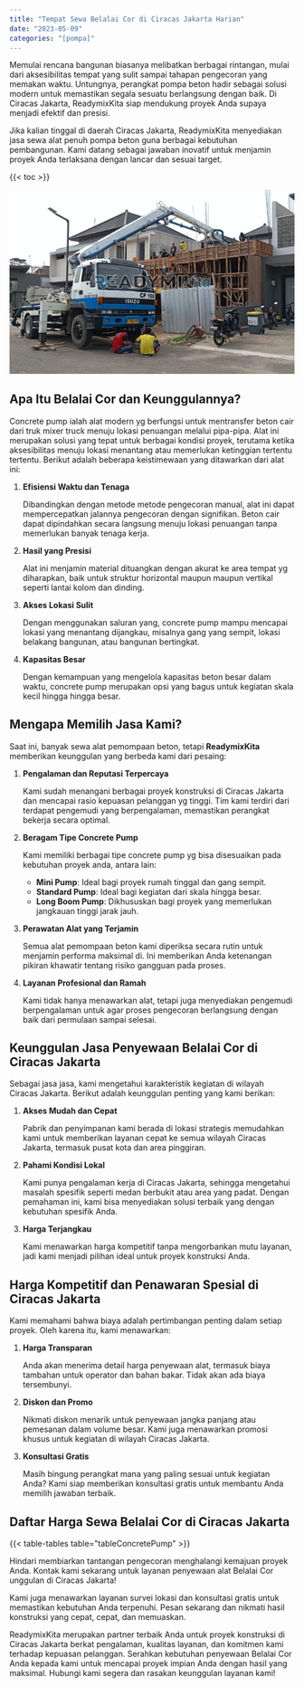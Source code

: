 ```yaml
---
title: "Tempat Sewa Belalai Cor di Ciracas Jakarta Harian"
date: "2023-05-09"
categories: "[pompa]"
---
```


Memulai rencana bangunan biasanya melibatkan berbagai rintangan, mulai dari aksesibilitas tempat yang sulit sampai tahapan pengecoran yang memakan waktu. Untungnya, perangkat pompa beton hadir sebagai solusi modern untuk memastikan segala sesuatu berlangsung dengan baik. Di Ciracas Jakarta, ReadymixKita siap mendukung proyek Anda supaya menjadi efektif dan presisi.

Jika kalian tinggal di daerah Ciracas Jakarta, ReadymixKita menyediakan jasa sewa alat penuh pompa beton guna berbagai kebutuhan pembangunan. Kami datang sebagai jawaban inovatif untuk menjamin proyek Anda terlaksana dengan lancar dan sesuai target.

{{< toc >}}

![Tempat Sewa Belalai Cor di Ciracas Jakarta Harian](/images/pompa/sewa-pompa-02.jpg)

## Apa Itu Belalai Cor dan Keunggulannya?

Concrete pump ialah alat modern yg berfungsi untuk mentransfer beton cair dari truk mixer truck menuju lokasi penuangan melalui pipa-pipa. Alat ini merupakan solusi yang tepat untuk berbagai kondisi proyek, terutama ketika aksesibilitas menuju lokasi menantang atau memerlukan ketinggian tertentu tertentu. Berikut adalah beberapa keistimewaan yang ditawarkan dari alat ini:

1. **Efisiensi Waktu dan Tenaga**

   Dibandingkan dengan metode metode pengecoran manual, alat ini dapat mempercepatkan jalannya pengecoran dengan signifikan. Beton cair dapat dipindahkan secara langsung menuju lokasi penuangan tanpa memerlukan banyak tenaga kerja.

2. **Hasil yang Presisi**

   Alat ini menjamin material dituangkan dengan akurat ke area tempat yg diharapkan, baik untuk struktur horizontal maupun maupun vertikal seperti lantai kolom dan dinding.

3. **Akses Lokasi Sulit**

   Dengan menggunakan saluran yang, concrete pump mampu mencapai lokasi yang menantang dijangkau, misalnya gang yang sempit, lokasi belakang bangunan, atau bangunan bertingkat.

4. **Kapasitas Besar**

   Dengan kemampuan yang mengelola kapasitas beton besar dalam waktu, concrete pump merupakan opsi yang bagus untuk kegiatan skala kecil hingga hingga besar.

## Mengapa Memilih Jasa Kami?

Saat ini, banyak sewa alat pemompaan beton, tetapi **ReadymixKita** memberikan keunggulan yang berbeda kami dari pesaing:

1. **Pengalaman dan Reputasi Terpercaya**

   Kami sudah menangani berbagai proyek konstruksi di Ciracas Jakarta dan mencapai rasio kepuasan pelanggan yg tinggi. Tim kami terdiri dari terdapat pengemudi yang berpengalaman, memastikan perangkat bekerja secara optimal.

2. **Beragam Tipe Concrete Pump**

   Kami memiliki berbagai tipe concrete pump yg bisa disesuaikan pada kebutuhan proyek anda, antara lain:
   - **Mini Pump**: Ideal bagi proyek rumah tinggal dan gang sempit.
   - **Standard Pump**: Ideal bagi kegiatan dari skala hingga besar.
   - **Long Boom Pump**: Dikhususkan bagi proyek yang memerlukan jangkauan tinggi jarak jauh.

3. **Perawatan Alat yang Terjamin**

   Semua alat pemompaan beton kami diperiksa secara rutin untuk menjamin performa maksimal di. Ini memberikan Anda ketenangan pikiran khawatir tentang risiko gangguan pada proses.

4. **Layanan Profesional dan Ramah**

   Kami tidak hanya menawarkan alat, tetapi juga menyediakan pengemudi berpengalaman untuk agar proses pengecoran berlangsung dengan baik dari permulaan sampai selesai.

## Keunggulan Jasa Penyewaan Belalai Cor di Ciracas Jakarta

Sebagai jasa jasa, kami mengetahui karakteristik kegiatan di wilayah Ciracas Jakarta. Berikut adalah keunggulan penting yang kami berikan:

1. **Akses Mudah dan Cepat**

   Pabrik dan penyimpanan kami berada di lokasi strategis memudahkan kami untuk memberikan layanan cepat ke semua wilayah Ciracas Jakarta, termasuk pusat kota dan area pinggiran.

2. **Pahami Kondisi Lokal**

   Kami punya pengalaman kerja di Ciracas Jakarta, sehingga mengetahui masalah spesifik seperti medan berbukit atau area yang padat. Dengan pemahaman ini, kami bisa menyediakan solusi terbaik yang dengan kebutuhan spesifik Anda.

3. **Harga Terjangkau**

   Kami menawarkan harga kompetitif tanpa mengorbankan mutu layanan, jadi kami menjadi pilihan ideal untuk proyek konstruksi Anda.

## Harga Kompetitif dan Penawaran Spesial di Ciracas Jakarta

Kami memahami bahwa biaya adalah pertimbangan penting dalam setiap proyek. Oleh karena itu, kami menawarkan:

1. **Harga Transparan**

   Anda akan menerima detail harga penyewaan alat, termasuk biaya tambahan untuk operator dan bahan bakar. Tidak akan ada biaya tersembunyi.

2. **Diskon dan Promo**

   Nikmati diskon menarik untuk penyewaan jangka panjang atau pemesanan dalam volume besar. Kami juga menawarkan promosi khusus untuk kegiatan di wilayah Ciracas Jakarta.

3. **Konsultasi Gratis**

   Masih bingung perangkat mana yang paling sesuai untuk kegiatan Anda? Kami siap memberikan konsultasi gratis untuk membantu Anda memilih jawaban terbaik.

## Daftar Harga Sewa Belalai Cor di Ciracas Jakarta

{{< table-tables table="tableConcretePump" >}}

Hindari membiarkan tantangan pengecoran menghalangi kemajuan proyek Anda. Kontak kami sekarang untuk layanan penyewaan alat Belalai Cor unggulan di Ciracas Jakarta!

Kami juga menawarkan layanan survei lokasi dan konsultasi gratis untuk memastikan kebutuhan Anda terpenuhi. Pesan sekarang dan nikmati hasil konstruksi yang cepat, cepat, dan memuaskan.

ReadymixKita merupakan partner terbaik Anda untuk proyek konstruksi di Ciracas Jakarta berkat pengalaman, kualitas layanan, dan komitmen kami terhadap kepuasan pelanggan. Serahkan kebutuhan penyewaan Belalai Cor Anda kepada kami untuk mencapai proyek impian Anda dengan hasil yang maksimal. Hubungi kami segera dan rasakan keunggulan layanan kami!